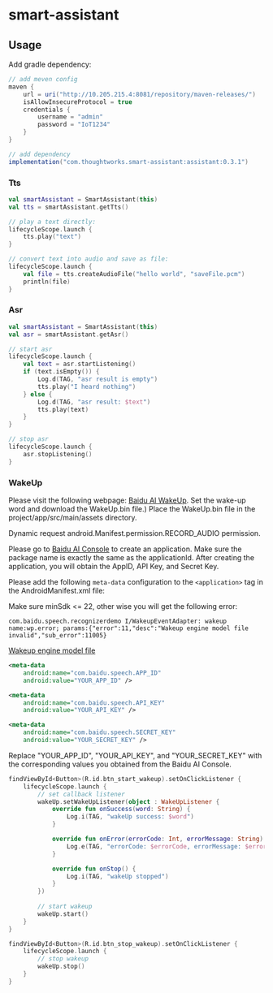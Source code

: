 # smart-assistant

## Usage

Add gradle dependency:

```gradle
// add meven config
maven {
    url = uri("http://10.205.215.4:8081/repository/maven-releases/")
    isAllowInsecureProtocol = true
    credentials {
        username = "admin"
        password = "IoT1234"
    }
}

// add dependency
implementation("com.thoughtworks.smart-assistant:assistant:0.3.1")
```

### Tts

```kotlin
val smartAssistant = SmartAssistant(this)
val tts = smartAssistant.getTts()

// play a text directly:
lifecycleScope.launch {
    tts.play("text")
}

// convert text into audio and save as file:
lifecycleScope.launch {
    val file = tts.createAudioFile("hello world", "saveFile.pcm")
    println(file)
}
```

### Asr

```kotlin
val smartAssistant = SmartAssistant(this)
val asr = smartAssistant.getAsr()

// start asr
lifecycleScope.launch {
    val text = asr.startListening()
    if (text.isEmpty()) {
        Log.d(TAG, "asr result is empty")
        tts.play("I heard nothing")
    } else {
        Log.d(TAG, "asr result: $text")
        tts.play(text)
    }
}

// stop asr
lifecycleScope.launch {
    asr.stopListening()
}
```

### WakeUp

Please visit the following webpage: [Baidu AI WakeUp](https://ai.baidu.com/tech/speech/wake). Set the wake-up word and download the WakeUp.bin file.)
Place the WakeUp.bin file in the project/app/src/main/assets directory.

Dynamic request android.Manifest.permission.RECORD_AUDIO permission.

Please go to [Baidu AI Console](https://console.bce.baidu.com/ai/?_=1684837854400#/ai/speech/app/list) to create an application. Make sure the package name is exactly the same as the applicationId. After creating the application, you will obtain the AppID, API Key, and Secret Key.

Please add the following `meta-data` configuration to the `<application>` tag in the AndroidManifest.xml file:

Make sure minSdk <= 22, other wise you will get the following error:

```
com.baidu.speech.recognizerdemo I/WakeupEventAdapter: wakeup name:wp.error; params:{"error":11,"desc":"Wakeup engine model file invalid","sub_error":11005}
```
[Wakeup engine model file](https://ai.baidu.com/forum/topic/show/497055)

```xml
<meta-data
    android:name="com.baidu.speech.APP_ID"
    android:value="YOUR_APP_ID" />

<meta-data
    android:name="com.baidu.speech.API_KEY"
    android:value="YOUR_API_KEY" />

<meta-data
    android:name="com.baidu.speech.SECRET_KEY"
    android:value="YOUR_SECRET_KEY" />
```

Replace "YOUR_APP_ID", "YOUR_API_KEY", and "YOUR_SECRET_KEY" with the corresponding values you obtained from the Baidu AI Console.

```kotlin
findViewById<Button>(R.id.btn_start_wakeup).setOnClickListener {
    lifecycleScope.launch {
        // set callback listener
        wakeUp.setWakeUpListener(object : WakeUpListener {
            override fun onSuccess(word: String) {
                Log.i(TAG, "wakeUp success: $word")
            }

            override fun onError(errorCode: Int, errorMessage: String) {
                Log.e(TAG, "errorCode: $errorCode, errorMessage: $errorMessage")
            }

            override fun onStop() {
                Log.i(TAG, "wakeUp stopped")
            }
        })
        
        // start wakeup
        wakeUp.start()
    }
}

findViewById<Button>(R.id.btn_stop_wakeup).setOnClickListener {
    lifecycleScope.launch {
        // stop wakeup
        wakeUp.stop()
    }
}
```

